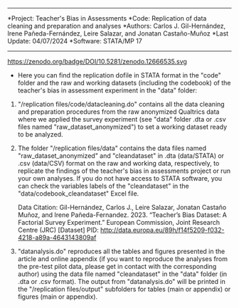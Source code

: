 ****************************************************************
*Project: Teacher's Bias in Assessments
*Code: Replication of data cleaning and preparation and analyses
*Authors: Carlos J. Gil-Hernández, Irene Pañeda-Fernández, 
          Leire Salazar, and Jonatan Castaño-Muñoz
*Last Update: 04/07/2024
*Software: STATA/MP 17
****************************************************************
https://zenodo.org/badge/DOI/10.5281/zenodo.12666535.svg

* Here you can find the replication dofile in STATA format in the "code" folder and the raw and working datasets (including the codebook)
  of the teacher's bias in assessment experiment in the "data" folder:

 1. "/replication files/code/datacleaning.do" contains all the data cleaning and preparation procedures from the raw anonymized Qualtrics data 
     where we applied the survey experiment (see "data" folder .dta or .csv files named "raw_dataset_anonymized") to set a 
     working dataset ready to be analyzed.

 2. The folder "/replication files/data" contains the data files named "raw_dataset_anonymized" and "cleandataset" in .dta (data/STATA) or .csv (data/CSV) 
    format on the raw and working data, respectively, to replicate the findings of the teacher's bias in assessments project or 
    run your own analyses. If you do not have access to STATA software, you can check the variables labels 
    of the "cleandataset" in the "data/codebook_cleandataset" Excel file.

    Data Citation: 
        Gil-Hernández, Carlos J., Leire Salazar, Jonatan Castaño Muñoz, and Irene Pañeda-Fernandez. 2023. 
        “Teacher’s Bias Dataset: A Factorial Survey Experiment.” European Commission, Joint Research Centre (JRC) 
        [Dataset] PID: http://data.europa.eu/89h/f14f5209-f032-4218-a89a-4643143809af

 4. "datanalysis.do" reproduces all the tables and figures presented in the article and online appendix (if you want to 
     reproduce the analyses from the pre-test pilot data, please get in contact with the corresponding author) using the data file named "cleandataset"
     in the "data" folder (in .dta or .csv format). The output from "datanalysis.do" will be printed in the "/replication files/output" subfolders
     for tables (main or appendix) or figures (main or appendix).

